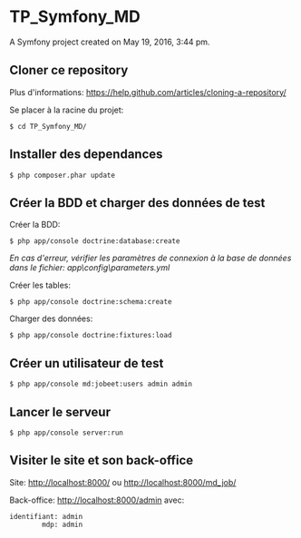 TP_Symfony_MD
=============

A Symfony project created on May 19, 2016, 3:44 pm.

Cloner ce repository
-
Plus d'informations: <https://help.github.com/articles/cloning-a-repository/>

Se placer à la racine du projet:
    
    $ cd TP_Symfony_MD/

Installer des dependances
-
    
    $ php composer.phar update

Créer la BDD et charger des données de test
-
Créer la BDD:

    $ php app/console doctrine:database:create

*En cas d'erreur, vérifier les paramètres de connexion à la base de données dans le fichier: app\config\parameters.yml*

Créer les tables:

    $ php app/console doctrine:schema:create

Charger des données:

    $ php app/console doctrine:fixtures:load

Créer un utilisateur de test
-

    $ php app/console md:jobeet:users admin admin

Lancer le serveur
-

    $ php app/console server:run

Visiter le site et son back-office
-

Site: <http://localhost:8000/> ou <http://localhost:8000/md_job/>
    
Back-office: <http://localhost:8000/admin> avec:

    identifiant: admin
            mdp: admin
